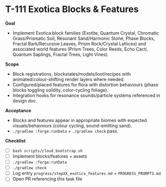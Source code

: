 # T-111 Exotica Blocks & Features

**Goal**

- Implement Exotica block families (Exotite, Quantum Crystal, Chromatic Grass/Prismatic Soil, Resonant Sand/Harmonic Stone, Phase Blocks, Fractal Bark/Recursive Leaves, Prism Rock/Crystal Lattices) and associated world features (Prism Trees, Color Reeds, Echo Cacti, Quantum Saplings, Fractal Trees, Light Vines).

**Scope**

- Block registrations, blockstates/models/loot/recipes with animated/colour-shifting render layers where needed.
- Configured/placed features for flora with distortion behaviours (phase blocks toggling solidity, color-cycling foliage).
- Integration hooks for resonance sounds/particle systems referenced in design doc.

**Acceptance**

- Blocks and features appear in appropriate biomes with expected visuals/behaviours (colour cycling, sound-emitting sand).
- `./gradlew :forge:runData` + `./gradlew check` pass.

**Checklist**

- [ ] `bash scripts/cloud_bootstrap.sh`
- [ ] Implement blocks/features + assets
- [ ] `./gradlew :forge:runData`
- [ ] `./gradlew check`
- [ ] Log entry `progress/stepXX_exotica_features.md` + `PROGRESS_PROMPTS.md`
- [ ] Open PR referencing this task file
